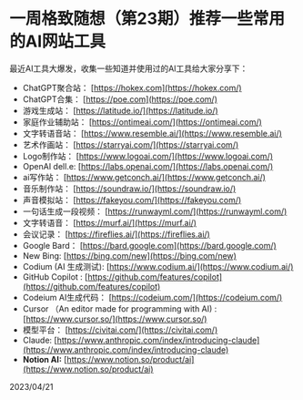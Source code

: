 # 一周格致随想（第23期）推荐一些常用的AI网站工具

最近AI工具大爆发，收集一些知道并使用过的AI工具给大家分享下：


* ChatGPT聚合站： [https://hokex.com](https://hokex.com/) 
* ChatGPT合集：  [https://poe.com](https://poe.com/) 
* 游戏生成站： [https://latitude.io/](https://latitude.io/) 
* 家庭作业辅助站： [https://ontimeai.com/](https://ontimeai.com/) 
* 文字转语音站： [https://www.resemble.ai/](https://www.resemble.ai/) 
* 艺术作画站： [https://starryai.com/](https://starryai.com/) 
* Logo制作站： [https://www.logoai.com/](https://www.logoai.com/) 
* OpenAI dell.e:  [https://labs.openai.com/](https://labs.openai.com/) 
* ai写作站： [https://www.getconch.ai/](https://www.getconch.ai/) 
* 音乐制作站： [https://soundraw.io/](https://soundraw.io/) 
* 声音模拟站： [https://fakeyou.com/](https://fakeyou.com/) 
* 一句话生成一段视频： [https://runwayml.com/](https://runwayml.com/) 
* 文字转语音： [https://murf.ai/](https://murf.ai/) 
* 会议记录：  [https://fireflies.ai/](https://fireflies.ai/) 
* Google Bard：  [https://bard.google.com](https://bard.google.com/) 
* New Bing:  [https://bing.com/new](https://bing.com/new) 
* Codium (AI 生成测试):  [https://www.codium.ai/](https://www.codium.ai/) 
* GitHub Copilot :  [https://github.com/features/copilot](https://github.com/features/copilot) 
* Codeium AI生成代码： [https://codeium.com/](https://codeium.com/) 
* Cursor （An editor made for programming with AI) : [https://www.cursor.so/](https://www.cursor.so/) 
* 模型平台：  [https://civitai.com/](https://civitai.com/) 
* Claude:  [https://www.anthropic.com/index/introducing-claude](https://www.anthropic.com/index/introducing-claude) 
* **Notion AI:**  [https://www.notion.so/product/ai](https://www.notion.so/product/ai) 


2023/04/21
